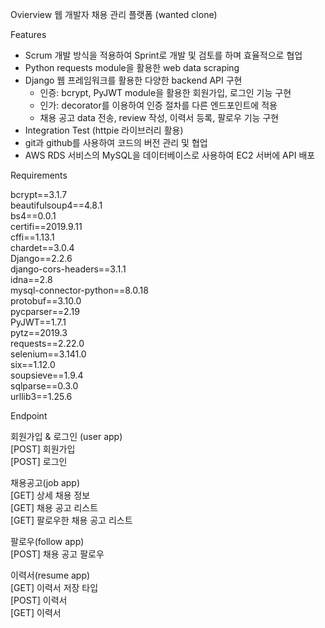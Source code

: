Ovierview
웹 개발자 채용 관리 플랫폼 (wanted clone)

Features
+ Scrum 개발 방식을 적용하여 Sprint로 개발 및 검토를 하며 효율적으로 협업  
+ Python requests module을 활용한 web data scraping  
+ Django 웹 프레임워크를 활용한 다양한 backend API 구현  
  - 인증: bcrypt, PyJWT module을 활용한 회원가입, 로그인 기능 구현
  - 인가: decorator를 이용하여 인증 절차를 다른 엔드포인트에 적용
  - 채용 공고 data 전송, review 작성, 이력서 등록, 팔로우 기능 구현
+ Integration Test (httpie 라이브러리 활용)
+ git과 github를 사용하여 코드의 버전 관리 및 협업
+ AWS RDS 서비스의 MySQL을 데이터베이스로 사용하여 EC2 서버에 API 배포

Requirements

bcrypt==3.1.7   
beautifulsoup4==4.8.1   
bs4==0.0.1   
certifi==2019.9.11   
cffi==1.13.1   
chardet==3.0.4   
Django==2.2.6   
django-cors-headers==3.1.1   
idna==2.8   
mysql-connector-python==8.0.18   
protobuf==3.10.0  
pycparser==2.19  
PyJWT==1.7.1  
pytz==2019.3  
requests==2.22.0  
selenium==3.141.0  
six==1.12.0  
soupsieve==1.9.4  
sqlparse==0.3.0  
urllib3==1.25.6  

Endpoint

회원가입 & 로그인 (user app)  
[POST] 회원가입  
[POST] 로그인  

채용공고(job app)  
[GET] 상세 채용 정보   
[GET] 채용 공고 리스트   
[GET] 팔로우한 채용 공고 리스트   

팔로우(follow app)  
[POST] 채용 공고 팔로우  

이력서(resume app)  
[GET] 이력서 저장 타입  
[POST] 이력서  
[GET] 이력서  

